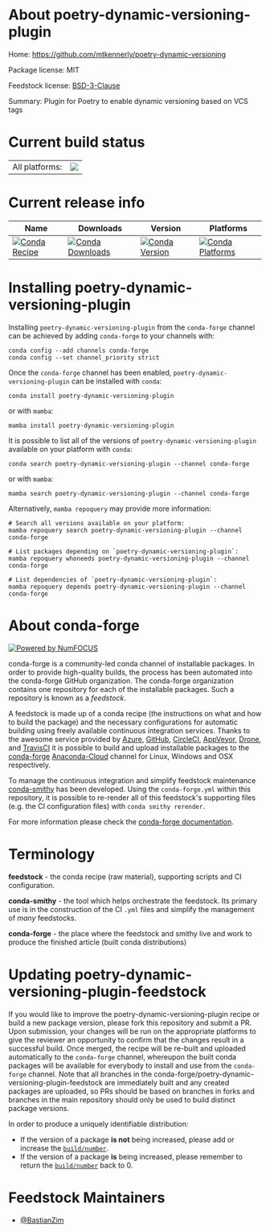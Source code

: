 About poetry-dynamic-versioning-plugin
======================================

Home: https://github.com/mtkennerly/poetry-dynamic-versioning

Package license: MIT

Feedstock license: [BSD-3-Clause](https://github.com/conda-forge/poetry-dynamic-versioning-plugin-feedstock/blob/main/LICENSE.txt)

Summary: Plugin for Poetry to enable dynamic versioning based on VCS tags

Current build status
====================


<table><tr><td>All platforms:</td>
    <td>
      <a href="https://dev.azure.com/conda-forge/feedstock-builds/_build/latest?definitionId=16422&branchName=main">
        <img src="https://dev.azure.com/conda-forge/feedstock-builds/_apis/build/status/poetry-dynamic-versioning-plugin-feedstock?branchName=main">
      </a>
    </td>
  </tr>
</table>

Current release info
====================

| Name | Downloads | Version | Platforms |
| --- | --- | --- | --- |
| [![Conda Recipe](https://img.shields.io/badge/recipe-poetry--dynamic--versioning--plugin-green.svg)](https://anaconda.org/conda-forge/poetry-dynamic-versioning-plugin) | [![Conda Downloads](https://img.shields.io/conda/dn/conda-forge/poetry-dynamic-versioning-plugin.svg)](https://anaconda.org/conda-forge/poetry-dynamic-versioning-plugin) | [![Conda Version](https://img.shields.io/conda/vn/conda-forge/poetry-dynamic-versioning-plugin.svg)](https://anaconda.org/conda-forge/poetry-dynamic-versioning-plugin) | [![Conda Platforms](https://img.shields.io/conda/pn/conda-forge/poetry-dynamic-versioning-plugin.svg)](https://anaconda.org/conda-forge/poetry-dynamic-versioning-plugin) |

Installing poetry-dynamic-versioning-plugin
===========================================

Installing `poetry-dynamic-versioning-plugin` from the `conda-forge` channel can be achieved by adding `conda-forge` to your channels with:

```
conda config --add channels conda-forge
conda config --set channel_priority strict
```

Once the `conda-forge` channel has been enabled, `poetry-dynamic-versioning-plugin` can be installed with `conda`:

```
conda install poetry-dynamic-versioning-plugin
```

or with `mamba`:

```
mamba install poetry-dynamic-versioning-plugin
```

It is possible to list all of the versions of `poetry-dynamic-versioning-plugin` available on your platform with `conda`:

```
conda search poetry-dynamic-versioning-plugin --channel conda-forge
```

or with `mamba`:

```
mamba search poetry-dynamic-versioning-plugin --channel conda-forge
```

Alternatively, `mamba repoquery` may provide more information:

```
# Search all versions available on your platform:
mamba repoquery search poetry-dynamic-versioning-plugin --channel conda-forge

# List packages depending on `poetry-dynamic-versioning-plugin`:
mamba repoquery whoneeds poetry-dynamic-versioning-plugin --channel conda-forge

# List dependencies of `poetry-dynamic-versioning-plugin`:
mamba repoquery depends poetry-dynamic-versioning-plugin --channel conda-forge
```


About conda-forge
=================

[![Powered by
NumFOCUS](https://img.shields.io/badge/powered%20by-NumFOCUS-orange.svg?style=flat&colorA=E1523D&colorB=007D8A)](https://numfocus.org)

conda-forge is a community-led conda channel of installable packages.
In order to provide high-quality builds, the process has been automated into the
conda-forge GitHub organization. The conda-forge organization contains one repository
for each of the installable packages. Such a repository is known as a *feedstock*.

A feedstock is made up of a conda recipe (the instructions on what and how to build
the package) and the necessary configurations for automatic building using freely
available continuous integration services. Thanks to the awesome service provided by
[Azure](https://azure.microsoft.com/en-us/services/devops/), [GitHub](https://github.com/),
[CircleCI](https://circleci.com/), [AppVeyor](https://www.appveyor.com/),
[Drone](https://cloud.drone.io/welcome), and [TravisCI](https://travis-ci.com/)
it is possible to build and upload installable packages to the
[conda-forge](https://anaconda.org/conda-forge) [Anaconda-Cloud](https://anaconda.org/)
channel for Linux, Windows and OSX respectively.

To manage the continuous integration and simplify feedstock maintenance
[conda-smithy](https://github.com/conda-forge/conda-smithy) has been developed.
Using the ``conda-forge.yml`` within this repository, it is possible to re-render all of
this feedstock's supporting files (e.g. the CI configuration files) with ``conda smithy rerender``.

For more information please check the [conda-forge documentation](https://conda-forge.org/docs/).

Terminology
===========

**feedstock** - the conda recipe (raw material), supporting scripts and CI configuration.

**conda-smithy** - the tool which helps orchestrate the feedstock.
                   Its primary use is in the construction of the CI ``.yml`` files
                   and simplify the management of *many* feedstocks.

**conda-forge** - the place where the feedstock and smithy live and work to
                  produce the finished article (built conda distributions)


Updating poetry-dynamic-versioning-plugin-feedstock
===================================================

If you would like to improve the poetry-dynamic-versioning-plugin recipe or build a new
package version, please fork this repository and submit a PR. Upon submission,
your changes will be run on the appropriate platforms to give the reviewer an
opportunity to confirm that the changes result in a successful build. Once
merged, the recipe will be re-built and uploaded automatically to the
`conda-forge` channel, whereupon the built conda packages will be available for
everybody to install and use from the `conda-forge` channel.
Note that all branches in the conda-forge/poetry-dynamic-versioning-plugin-feedstock are
immediately built and any created packages are uploaded, so PRs should be based
on branches in forks and branches in the main repository should only be used to
build distinct package versions.

In order to produce a uniquely identifiable distribution:
 * If the version of a package **is not** being increased, please add or increase
   the [``build/number``](https://docs.conda.io/projects/conda-build/en/latest/resources/define-metadata.html#build-number-and-string).
 * If the version of a package **is** being increased, please remember to return
   the [``build/number``](https://docs.conda.io/projects/conda-build/en/latest/resources/define-metadata.html#build-number-and-string)
   back to 0.

Feedstock Maintainers
=====================

* [@BastianZim](https://github.com/BastianZim/)

